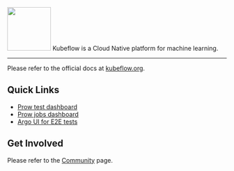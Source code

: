 <img src="https://www.kubeflow.org/images/logo.svg" width="100">
Kubeflow is a Cloud Native platform for machine learning.

---
Please refer to the official docs at [kubeflow.org](http://kubeflow.org).


## Quick Links
* [Prow test dashboard](https://k8s-testgrid.appspot.com/sig-big-data)
* [Prow jobs dashboard](https://prow.k8s.io/?repo=kubeflow%2Fkubeflow)
* [Argo UI for E2E tests](http://testing-argo.kubeflow.org)

## Get Involved
Please refer to the [Community](https://www.kubeflow.org/docs/about/community/) page.

